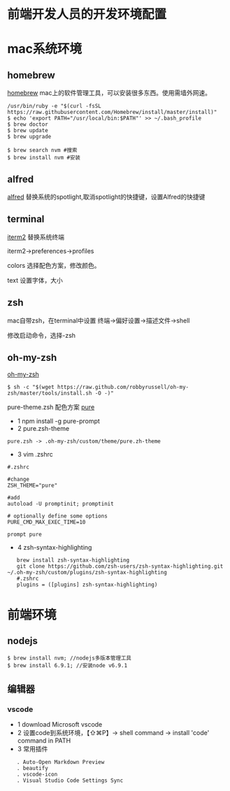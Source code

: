 # 前端开发人员的开发环境配置


# mac系统环境
##  homebrew
[homebrew](http://brew.sh)
mac上的软件管理工具，可以安装很多东西。使用需墙外网速。
```
/usr/bin/ruby -e "$(curl -fsSL https://raw.githubusercontent.com/Homebrew/install/master/install)"
$ echo 'export PATH="/usr/local/bin:$PATH"' >> ~/.bash_profile
$ brew doctor
$ brew update
$ brew upgrade

$ brew search nvm #搜索
$ brew install nvm #安装
```
##  alfred
[alfred](https://www.alfredapp.com/)
替换系统的spotlight,取消spotlight的快捷键，设置Alfred的快捷键

##  terminal
[iterm2](https://www.iterm2.com/)
替换系统终端

iterm2->preferences->profiles 

colors
选择配色方案，修改颜色。

text
设置字体，大小

## zsh
mac自带zsh，在terminal中设置 
终端->偏好设置->描述文件->shell 


修改启动命令，选择-zsh

## oh-my-zsh
[oh-my-zsh](http://ohmyz.sh/)
``` 
$ sh -c "$(wget https://raw.github.com/robbyrussell/oh-my-zsh/master/tools/install.sh -O -)" 
```

pure-theme.zsh 配色方案 [pure](https://github.com/sindresorhus/pure)

- 1 npm install -g pure-prompt
- 2 pure.zsh-theme
```
pure.zsh -> .oh-my-zsh/custom/theme/pure.zh-theme
```
- 3 vim .zshrc
```
#.zshrc

#change
ZSH_THEME="pure"

#add
autoload -U promptinit; promptinit

# optionally define some options
PURE_CMD_MAX_EXEC_TIME=10

prompt pure

```

- 4 zsh-syntax-highlighting
```
   brew install zsh-syntax-highlighting
   git clone https://github.com/zsh-users/zsh-syntax-highlighting.git ~/.oh-my-zsh/custom/plugins/zsh-syntax-highlighting
   #.zshrc
   plugins = ([plugins] zsh-syntax-highlighting)
```

# 前端环境

## nodejs
```
$ brew install nvm; //nodejs多版本管理工具
$ brew install 6.9.1; //安装node v6.9.1
```

## 编辑器
### vscode
- 1 download Microsoft vscode
- 2 设置code到系统环境，【⇧⌘P】-> shell command -> install 'code' command in PATH 
- 3 常用插件
```
   . Auto-Open Markdown Preview
   . beautify
   . vscode-icon
   . Visual Studio Code Settings Sync
```
